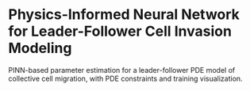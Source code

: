 # Physics-Informed Neural Network for Leader-Follower Cell Invasion Modeling
PINN-based parameter estimation for a leader-follower PDE model of collective cell migration, with PDE constraints and training visualization.
